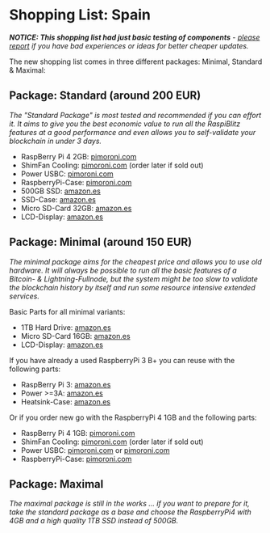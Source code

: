 # Shopping List: Spain

*__NOTICE: This shopping list had just basic testing of components__ - [please report](https://github.com/rootzoll/raspiblitz/issues/691) if you have bad experiences or ideas for better cheaper updates.*

The new shopping list comes in three different packages: Minimal, Standard & Maximal:

## Package: Standard (around 200 EUR)

*The "Standard Package" is most tested and recommended if you can effort it. It aims to give you the best economic value to run all the RaspiBlitz features at a good performance and even allows you to self-validate your blockchain in under 3 days.* 

* RaspBerry Pi 4 2GB: [pimoroni.com](https://shop.pimoroni.com/products/raspberry-pi-4?variant=29157087412307)
* ShimFan Cooling: [pimoroni.com](https://shop.pimoroni.com/products/fan-shim) (order later if sold out)
* Power USBC: [pimoroni.com](https://shop.pimoroni.com/products/universal-usb-c-power-supply-5-1v-3a)
* RaspberryPi-Case: [pimoroni.com](https://shop.pimoroni.com/products/pibow-coupe-4?variant=29210100105299)
* 500GB SSD: [amazon.es](https://www.amazon.es/Crucial-MX500-CT500MX500SSD1-Interno-Pulgadas/dp/B0784SLQM6)
* SSD-Case: [amazon.es](https://www.amazon.es/UGREEN-Carcasa-Disco-9-5mm-Altura/dp/B07D2BHVBD)
* Micro SD-Card 32GB: [amazon.es](https://www.amazon.es/dp/B07CY3QSST)
* LCD-Display: [amazon.es](https://www.amazon.es/dp/B06ZZBL1C4)

## Package: Minimal (around 150 EUR)

*The minimal package aims for the cheapest price and allows you to use old hardware. It will always be possible to run all the basic features of a Bitcoin- & Lightning-Fullnode, but the system might be too slow to validate the blockchain history by itself and run some resource intensive extended services.*

Basic Parts for all minimal variants:
* 1TB Hard Drive: [amazon.es](https://www.amazon.es/gp/product/B07997KKSK)
* Micro SD-Card 16GB: [amazon.es](https://www.amazon.es/SanDisk-Ultra-Android-microSDHC-adaptador/dp/B073K14CVB)
* LCD-Display: [amazon.es](https://www.amazon.es/dp/B06ZZBL1C4)

If you have already a used RaspberryPi 3 B+ you can reuse with the following parts:
* RaspBerry Pi 3: [amazon.es](https://www.amazon.es/gp/product/B07BDR5PDW)
* Power >=3A: [amazon.es](https://www.amazon.es/gp/product/B01JZE38QE)
* Heatsink-Case: [amazon.es](https://www.amazon.es/dp/B07MXZ8JHL)

Or if you order new go with the RaspberryPi 4 1GB and the following parts:
* RaspBerry Pi 4 1GB: [pimoroni.com](https://shop.pimoroni.com/products/raspberry-pi-4?variant=29157087379539)
* ShimFan Cooling: [pimoroni.com](https://shop.pimoroni.com/products/fan-shim) (order later if sold out)
* Power USBC: [pimoroni.com](https://shop.pimoroni.com/products/raspberry-pi-official-usb-c-power-supply-eu?variant=29392393371750) or [pimoroni.com](https://shop.pimoroni.com/products/universal-usb-c-power-supply-5-1v-3a)
* RaspberryPi-Case: [pimoroni.com](https://shop.pimoroni.com/products/pibow-coupe-4?variant=29210100105299)

## Package: Maximal

*The maximal package is still in the works ... if you want to prepare for it, take the standard package as a base and choose the RaspberryPi4 with 4GB and a high quality 1TB SSD instead of 500GB.*